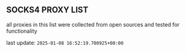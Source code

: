 ## SOCKS4 PROXY LIST

all proxies in this list were collected from open sources and tested for functionality

last update: `2025-01-08 16:52:19.700925+00:00`